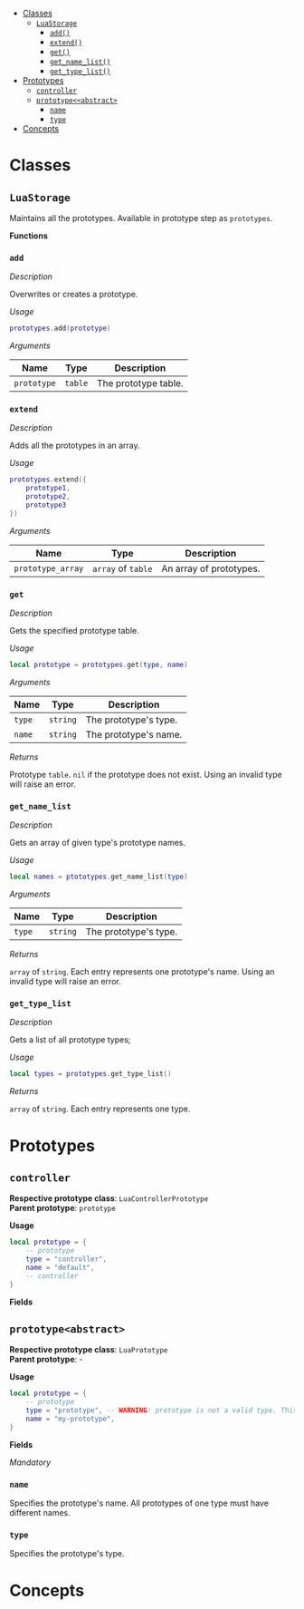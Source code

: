 - [Classes](#classes)
    - [`LuaStorage`](#luastorage)
        - [`add()`](#add)
        - [`extend()`](#extend)
        - [`get()`](#get)
        - [`get_name_list()`](#get_name_list)
        - [`get_type_list()`](#get_type_list)
- [Prototypes](#prototypes)
    - [`controller`](#controller)
    - [`prototype<<abstract>`](#prototype)
        - [`name`](#name)
        - [`type`](#type)
- [Concepts](#concepts)

# Classes

## `LuaStorage`

Maintains all the prototypes. Available in prototype step as `prototypes`.

**Functions**

### `add`

*Description*

Overwrites or creates a prototype.

*Usage*

```lua
prototypes.add(prototype)
```

*Arguments*

|Name|Type|Description|
|-|-|-|
|`prototype`|`table`|The prototype table.|

### `extend`

*Description*

Adds all the prototypes in an array.

*Usage*

```lua
prototypes.extend({
    prototype1,
    prototype2,
    prototype3
})
```

*Arguments*

|Name|Type|Description|
|-|-|-|
|`prototype_array`|`array` of `table`|An array of prototypes.|

### `get`

*Description*

Gets the specified prototype table.

*Usage*

```lua
local prototype = prototypes.get(type, name)
```

*Arguments*

|Name|Type|Description|
|-|-|-|
|`type`|`string`|The prototype's type.|
|`name`|`string`|The prototype's name.|

*Returns*

Prototype `table`. `nil` if the prototype does not exist. Using an invalid type will raise an error.

### `get_name_list`

*Description*

Gets an array of given type's prototype names.

*Usage*

```lua
local names = ptototypes.get_name_list(type)
```

*Arguments*

|Name|Type|Description|
|-|-|-|
|`type`|`string`|The prototype's type.|

*Returns*

`array` of `string`. Each entry represents one prototype's name. Using an invalid type will raise an error.

### `get_type_list`

*Description*

Gets a list of all prototype types;

*Usage*

```lua
local types = prototypes.get_type_list()
```

*Returns*

`array` of `string`. Each entry represents one type.

# Prototypes

## `controller`

**Respective prototype class**: `LuaControllerPrototype`<br>
**Parent prototype**: `prototype`

**Usage**

```lua
local prototype = {
    -- prototype
    type = "controller",
    name = "default",
    -- controller
}
```

**Fields**

## `prototype<abstract>`

**Respective prototype class**: `LuaPrototype`<br>
**Parent prototype**: -

**Usage**

```lua
local prototype = {
    -- prototype
    type = "prototype", -- WARNING: prototype is not a valid type. This is just to show what a prototype table looks like.
    name = "my-prototype",
}
```

**Fields**

*Mandatory*

### `name`

Specifies the prototype's name. All prototypes of one type must have different names.

### `type`

Specifies the prototype's type.

# Concepts